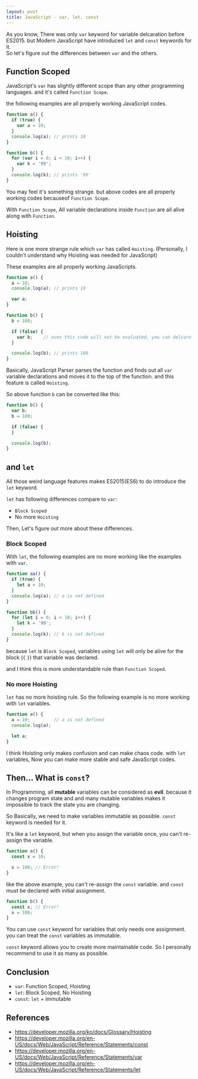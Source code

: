 ```yaml
---
layout: post
title: JavaScript - var, let, const
---
```


As you know, There was only `var` keyword for variable delcaration before ES2015. but Modern JavaScript have introduced `let` and `const` keywords for it.  
So let's figure out the differences between `var` and the others.

## Function Scoped

JavaScript's `var` has slightly different scope than any other programming languages. and it's called `Function Scope`.  

the following examples are all properly working JavaScript codes.

```javascript
function a() {
  if (true) {
    var a = 10;
  }
  console.log(a); // prints 10
}
```

```javascript
function b() {
  for (var i = 0; i < 10; i++) {
    var k = '99';
  }
  console.log(k); // prints '99' 
}
```

You may feel it's something strange. but above codes are all properly working codes becauseof `Function Scope`.

With `Function Scope`, All variable declarations inside `Function` are all alive along with `Function`.

## Hoisting

Here is one more strange rule which `var` has called `Hoisting`. (Personally, I couldn't understand why Hoisting was needed for JavaScript)

These examples are all properly working JavaScripts.

```javascript
function a() {
  a = 10;
  console.log(a); // prints 10

  var a;
}
```

```javascript
function b() {
  b = 100;

  if (false) {
    var b;    // even this code will not be evaluated, you can delcare a variable like this
  }

  console.log(b); // prints 100
}
```

Basically, JavaScript Parser parses the function and finds out all `var` variable declarations and moves it to the top of the function.
and this feature is called `Hoisting`.

So above function `b` can be converted like this:

```javascript
function b() {
  var b;
  b = 100;

  if (false) {
  }

  console.log(b);
}
```

## and `let`

All those weird language features makes ES2015(ES6) to do introduce the `let` keyword.

`let` has following differences compare to `var`:

- `Block Scoped`
- No more `Hoisting`

Then, Let's figure out more about these differences.

### Block Scoped

With `let`, the following examples are no more working like the examples with `var`.

```javascript
function aa() {
  if (true) {
    let a = 10;
  }
  console.log(a); // a is not defined
}
```

```javascript
function bb() {
  for (let i = 0; i < 10; i++) {
    let k = '99';
  }
  console.log(k); // k is not defined
}
```

because `let` is `Block Scoped`, variables using `let` will only be alive for the block (`{` `}`) that variable was declared.

and I think this is more understandable rule than `Function Scoped`.

### No more Hoisting

`let` has no more hoisting rule. So the following example is no more working with `let` variables.

```javascript
function a() {
  a = 10;         // a is not defined
  console.log(a);

  let a;
}
```

I think Hoisting only makes confusion and can make chaos code.
with `let` variables, Now you can make more stable and safe JavaScript codes.

## Then... What is `const`?

In Programming, all **mutable** variables can be considered as **evil**. because it changes program state and and many mutable variables makes it impossible to track the state you are changing.

So Basically, we need to make variables immutable as possible. `const` keyword is needed for it.

It's like a `let` keyword, but when you assign the variable once, you can't re-assign the variable.

```javascript
function a() {
  const x = 10;

  x = 100; // Error!
}
```

like the above example, you can't re-assign the `const` variable. and `const` must be declared with initial assignment.

```javascript
function b() {
  const x; // Error!
  x = 100;
}
```

You can use `const` keyword for variables that only needs one assignment. you can treat the `const` variables as immutable.

`const` keyword allows you to create more maintainable code. So I personally recommend to use it as many as possible. 

## Conclusion

- `var`: Function Scoped, Hoisting
- `let`: Block Scoped, No Hoisting
- `const`: `let` + immutable

## References

- https://developer.mozilla.org/ko/docs/Glossary/Hoisting
- https://developer.mozilla.org/en-US/docs/Web/JavaScript/Reference/Statements/const
- https://developer.mozilla.org/en-US/docs/Web/JavaScript/Reference/Statements/var
- https://developer.mozilla.org/en-US/docs/Web/JavaScript/Reference/Statements/let
